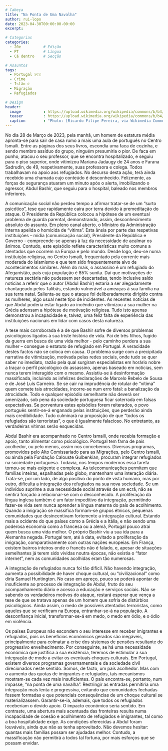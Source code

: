 ```yaml
---
# Cabeça
title: "Na Ponta de Uma Navalha"
author: rui-lopo
date: 2023-04-30T00:00:00-00:00
excerpt:

# Categorias
categories:
  - 20e          # Edição
  - PT           # Língua
  - Cá dentro    # Secção

# Assuntos
tags:
  - Portugal 🇵🇹
  - Crime
  - Islão ☪️
  - Migração
  - Refugiados

# Design
header:
  image          : https://upload.wikimedia.org/wikipedia/commons/b/b4/Ismaili_Centre%2C_Lisbon%2C_Portugal_01.jpg
  teaser         : https://upload.wikimedia.org/wikipedia/commons/b/b4/Ismaili_Centre%2C_Lisbon%2C_Portugal_01.jpg
  caption        : "Photo: [Ricardo Filipe Pereira, via Wikimedia Commons](https://commons.wikimedia.org/wiki/File:Ismaili_Centre,_Lisbon,_Portugal_01.jpg)"
---
```


No dia 28 de Março de 2023, pela manhã, um homem de estatura média apronta-se para sair de casa rumo a mais uma aula de português no Centro Ismaili. Entre as páginas dos seus livros, escondia uma faca de cozinha, e sendo membro assíduo do grupo, ninguém presumiria o pior. De faca em punho, atacou o seu professor, que se encontra hospitalizado, e seguiu para o piso superior, onde vitimizou Mariana Jadaugy de 24 anos e Farana Sadrudin, de 49, respetivamente, suas professora e colega. Todos trabalhavam no apoio aos refugiados. No decurso desta ação, terá ainda recebido uma chamada cujo conteúdo é desconhecido. Felizmente, as forças de segurança atuaram um minuto após o alerta, imobilizando o agressor, Abdul Bashir, que seguiu para o hospital, baleado nos membros inferiores.

A comunicação social não perdeu tempo a afirmar tratar-se de um “surto psicótico”, tese que rapidamente caíra por terra devido à premeditação do ataque. O Presidente da República colocou a hipótese de um eventual problema de guarda parental, demonstrando, assim, desconhecimento absoluto do assunto. Em pleno canal aberto, o Ministro da Administração Interna apelida o homicida de “vítima”. Esta ânsia por parte das respetivas instituições – mídia (comunicação social), Presidente da República e Governo - compreende-se apenas à luz da necessidade de acalmar os ânimos. Contudo, este episódio reflete características muito comuns a atentados que ocorrem na Europa e pelo mundo. Desde logo, deu-se numa instituição religiosa, no Centro Ismaili, frequentado pela corrente mais moderada do islamismo e que tem sido frequentemente alvo de acontecimentos similares. Além do mais, o assassino é um refugiado do Afeganistão, país cuja população é 85% sunita. Daí que motivações de natureza sectária não pudessem ser descartadas, tendo inclusive saído notícias a referir que o autor (Abdul Bashir) estaria a ser alegadamente chantageado pelos Talibãs, estando vulnerável a ameaças à sua família na sua terra natal. Salienta-se que o ataque foi deliberadamente dirigido contra as mulheres, algo usual neste tipo de incidentes. As recentes notícias de que Abdul poderia estar ligado ao incêndio que vitimizou a sua mulher na Grécia adensam a hipótese de motivação religiosa. Tudo isto apenas demonstrou a incapacidade e, talvez, uma feliz falta de experiência das instituições nacionais em lidar com casos desta natureza.

A tese mais corroborada é a de que Bashir sofre de diversos problemas psicológicos ligados à sua triste história de vida. Pai de três filhos, fugido da guerra em busca de uma vida melhor - pelo caminho perdera a sua mulher – consegue o estatuto de refugiado em Portugal. A veracidade destes factos não se coloca em causa. O problema surge com a precipitada narrativa de vitimização, motivada pelas redes sociais, onde tudo se quer saber no imediato, razão pela qual surgiram especialistas em horário nobre a traçar o perfil psicológico do assassino, apenas baseado em notícias, sem nunca terem interagido com o mesmo. Assistiu-se à desinformação massificada, incluindo as infelizes declarações de Marcelo Rebelo de Sousa e de José Luís Carneiro. Se se cair na imprudência de rotular de “vítima” quem comete tais atrocidades, incorre-se num erro fatal: a banalização da atrocidade. Todo e qualquer episódio semelhante não deverá ser amenizado, sob pena da sociedade portuguesa ficar soterrada em falsas expectativas. Se porventura estes episódios forem reiterados, o povo português sentir-se-á enganado pelas instituições, que perderão ainda mais credibilidade. Tudo culminará na proposição de que “todos os refugiados são terroristas”, o que é igualmente falacioso. No entretanto, as verdadeiras vítimas serão esquecidas.

Abdul Bashir era acompanhado no Centro Ismaili, onde recebia formação e apoio, tanto alimentar como psicológico. Portugal tem fama de país acolhedor, ou pelo menos, assim nos concebemos. Diversos programas, promovidos pelo Alto Comissariado para as Migrações, pelo Centro Ismaili, ou ainda pela Fundação Calouste Gulbenkian, procuram integrar refugiados na sociedade portuguesa. Todavia, nos tempos modernos essa tarefa tornou-se mais exigente e complexa. As telecomunicações permitem que famílias inteiras, espalhadas pelo globo, mantenham uma interação diária. Trata-se, por um lado, de algo positivo do ponto de vista humano, mas por outro, dificulta a integração dos refugiados na sua nova sociedade. Se um indivíduo suprime a sua necessidade social através de um ecrã, não se sentirá forçado a relacionar-se com o desconhecido. A proliferação da língua inglesa também é um fator impeditivo da integração, permitindo fazer-se vida sem nunca aprender a língua materna do país de acolhimento. Quando a imigração se massifica formam-se grupos étnicos, pequenas comunidades que desincentivam fortemente a integração cultural. Estando mais a ocidente do que países como a Grécia e a Itália, e não sendo uma poderosa economia como a francesa ou a alemã, Portugal pouco atrai quem busca uma vida melhor. O próprio Bashir viu a sua ida para a Alemanha negada. Portugal tem, até à data, evitado a proliferação da imigração, comparativamente com outras nações europeias. Em França, existem bairros inteiros onde o francês não é falado, e, apesar de situações semelhantes já terem sido vividas noutra épocas, não existia o “fator internet”, nem as comunidades acolhidas eram tão numerosas.

A integração de refugiados nunca foi tão difícil. Não havendo integração, aumenta a possibilidade de haver choque cultural, ou “civilizacional” como diria Samuel Huntington. No caso em apreço, pouco se poderá apontar de insuficiente ao processo de integração de Abdul, fruto do seu acompanhamento diário e acesso a educação e serviços sociais. Não se sabendo os verdadeiros motivos do ataque, restará esperar que vença a tese de que se tratava apenas de um homem que sofria de distúrbios psicológicos. Ainda assim, o medo de possíveis atentados terroristas, como aqueles que se verificam na Europa, entranhar-se-á na população. A desconfiança inicial, transformar-se-á em medo, o medo em ódio, e o ódio em violência.

Os países Europeus não escondem o seu interesse em receber imigrantes e refugiados, pois os benefícios económicos gerados são inegáveis, principalmente para colmatar a crise dos sistemas de pensões resultante do progressivo envelhecimento. Por conseguinte, se há uma necessidade económica que justifica a sua existência, teremos de estimular a sua integração de modo a evitar os eventuais choques culturais. Em Portugal, existem diversos programas governamentais e da sociedade civil direcionados neste sentido. Somos, de facto, um país acolhedor. Mas com o aumento das quotas de imigrantes e refugiados, tais mecanismos mostram-se cada vez mais insuficientes. O país encontra-se, portanto, num impasse, “na ponta de uma navalha”. Restringir as entradas permitiria uma integração mais lenta e progressiva, evitando que comunidades fechadas fossem formadas e que potenciais consequências de um choque cultural se materializassem. Garantir-se-ia, ademais, que todos os refugiados receberiam o devido apoio. O impacto económico seria sentido. Em contraste, uma abertura mais acentuada das fronteiras resulta numa incapacidade de coesão e acolhimento de refugiados e imigrantes, tal como a boa hospitalidade exige. As condições oferecidas a Abdul foram louváveis, ainda que não as tenha aproveitado. Não devemos hesitar: quantas mais famílias possam ser ajudadas melhor. Contudo, a massificação não permitirá a todos tal fortuna, por mais esforços que se possam envidar.